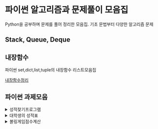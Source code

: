 # 파이썬 알고리즘과 문제풀이 모음집

Python을 공부하며 문제를 풀어 정리한 모음집.
기초 문법부터 다양한 알고리즘 문제

## Stack, Queue, Deque


## 내장함수
파이썬 set,dict,list,tuple의 내장함수 리스트모음집

[내장함수정리](https://github.com/KmK0708/py_codeSolve/tree/master/py_task/%EB%82%B4%EC%9E%A5%ED%95%A8%EC%88%98)

## 파이썬 과제모음
<details>
  <summary>성적찾기프로그램</summary>
  🎓 초등학교 1~6학년 의 국,영,수 과목의 점수가 있을때 n학년 n반의 n번째 학생의 성적표를 가져오고 싶을때 어떻게 해야하는가
  
  [성적찾기프로그램](https://github.com/KmK0708/py_codeSolve/blob/master/py_task/%EA%B9%80%EC%A3%BC%EC%98%81_python_%EC%84%B1%EC%A0%81%EC%B0%BE%EA%B8%B0%ED%94%84%EB%A1%9C%EA%B7%B8%EB%9E%A8.ipynb)
</details>
<details>
  <summary>대학생의 성적표</summary>
  🧮 랜덤으로 생성된 전공 과목 성적 데이터를 바탕으로, 학점(GPA)을 계산하는 프로그램
  
  [대학생_성적과학점](https://github.com/KmK0708/py_codeSolve/blob/master/py_task/%EA%B9%80%EC%A3%BC%EC%98%81_%EB%8C%80%ED%95%99%EC%83%9D_%EC%84%B1%EC%A0%81%EA%B3%BC%ED%95%99%EC%A0%90.ipynb)
</details>
<details>
  <summary>볼링게임점수계산</summary>
</details>
